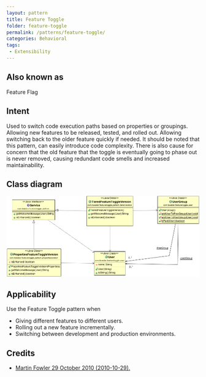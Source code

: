 ```yaml
---
layout: pattern
title: Feature Toggle
folder: feature-toggle
permalink: /patterns/feature-toggle/
categories: Behavioral
tags:
 - Extensibility
---
```


## Also known as
Feature Flag

## Intent
Used to switch code execution paths based on properties or groupings. Allowing new features to be released, tested, and rolled out. Allowing switching back to the older feature quickly if needed. It should be noted that this pattern,
can easily introduce code complexity. There is also cause for concern that the old feature that the toggle is eventually
going to phase out is never removed, causing redundant code smells and increased maintainability.

## Class diagram
![alt text](./etc/feature-toggle.png "Feature Toggle")

## Applicability
Use the Feature Toggle pattern when

* Giving different features to different users.
* Rolling out a new feature incrementally.
* Switching between development and production environments.

## Credits

* [Martin Fowler 29 October 2010 (2010-10-29).](http://martinfowler.com/bliki/FeatureToggle.html)
